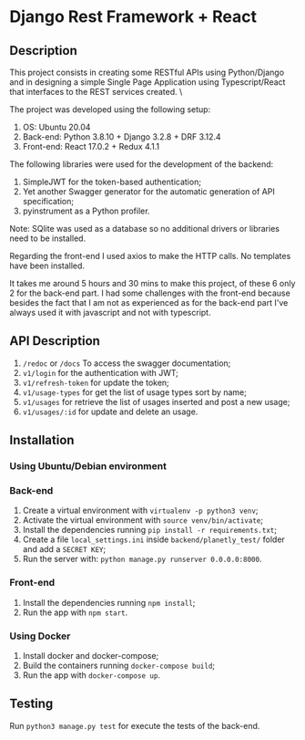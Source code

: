 # Django Rest Framework + React


## Description
This project consists in creating some RESTful APIs using Python/Django and in designing a simple Single Page
Application using Typescript/React that interfaces to the REST services created. \

The project was developed using the following setup:
1. OS: Ubuntu 20.04
2. Back-end: Python 3.8.10 + Django 3.2.8 + DRF 3.12.4
3. Front-end: React 17.0.2 + Redux 4.1.1

The following libraries were used for the development of the backend:
1. SimpleJWT for the token-based authentication;
2. Yet another Swagger generator for the automatic generation of API specification;
3. pyinstrument as a Python profiler.

Note: SQlite was used as a database so no additional drivers or libraries 
need to be installed.

Regarding the front-end I used axios to make the HTTP calls. No templates have 
been installed.

It takes me around 5 hours and 30 mins to make this project, of these 6 
only 2 for the back-end part. I had some challenges with the front-end because
besides the fact that I am not as experienced as for the back-end part I've 
always used it with javascript and not with typescript.

## API Description
1. `/redoc` or `/docs` To access the swagger documentation;
2. `v1/login` for the authentication with JWT;
3. `v1/refresh-token` for update the token;
4. `v1/usage-types` for get the list of usage types sort by name;
5. `v1/usages` for retrieve the list of usages inserted and post a new usage;
6. `v1/usages/:id` for update and delete an usage.

## Installation
### Using Ubuntu/Debian environment
### Back-end
1. Create a virtual environment with `virtualenv -p python3 venv`;
2. Activate the virtual environment with `source venv/bin/activate`;
3. Install the dependencies running `pip install -r requirements.txt`;
4. Create a file `local_settings.ini` inside `backend/planetly_test/` folder and add a `SECRET KEY`;
5. Run the server with: `python manage.py runserver 0.0.0.0:8000`.

### Front-end
1. Install the dependencies running `npm install`;
2. Run the app with `npm start`.

### Using Docker
1. Install docker and docker-compose;
2. Build the containers running `docker-compose build`;
3. Run the app with `docker-compose up`.

## Testing
Run `python3 manage.py test` for execute the tests of the back-end.
